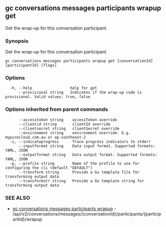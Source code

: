 ## gc conversations messages participants wrapup get

Get the wrap-up for this conversation participant. 

### Synopsis

Get the wrap-up for this conversation participant. 

```
gc conversations messages participants wrapup get [conversationId] [participantId] [flags]
```

### Options

```
  -h, --help                 help for get
      --provisional string   Indicates if the wrap-up code is provisional. Valid values: true, false
```

### Options inherited from parent commands

```
      --accesstoken string    accessToken override
      --clientid string       clientId override
      --clientsecret string   clientSecret override
      --environment string    environment override. E.g. mypurecloud.com.au or ap-southeast-2
  -i, --indicateprogress      Trace progress indicators to stderr
      --inputformat string    Data input format. Supported formats: YAML, JSON
      --outputformat string   Data output format. Supported formats: YAML, JSON
  -p, --profile string        Name of the profile to use for configuring the cli (default "DEFAULT")
      --transform string      Provide a Go template file for transforming output data
      --transformstr string   Provide a Go template string for transforming output data
```

### SEE ALSO

* [gc conversations messages participants wrapup](gc_conversations_messages_participants_wrapup.html)	 - /api/v2/conversations/messages/{conversationId}/participants/{participantId}/wrapup


